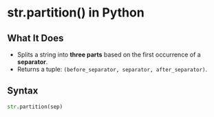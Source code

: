 # str.partition() in Python

## What It Does
- Splits a string into **three parts** based on the first occurrence of a **separator**.
- Returns a tuple: `(before_separator, separator, after_separator)`.

## Syntax
```python
str.partition(sep)
